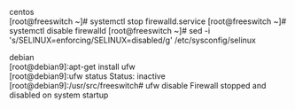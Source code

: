 centos  
[root@freeswitch ~]# systemctl stop firewalld.service
[root@freeswitch ~]# systemctl disable firewalld
[root@freeswitch ~]# sed -i 's/SELINUX=enforcing/SELINUX=disabled/g' /etc/sysconfig/selinux


debian  
[root@debian9]:apt-get install ufw  
[root@debian9]:ufw status
Status: inactive
[root@debian9]:/usr/src/freeswitch# ufw disable
Firewall stopped and disabled on system startup
